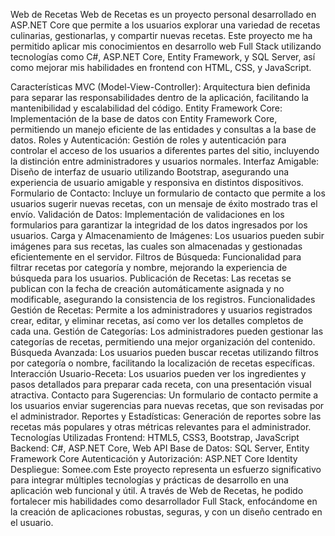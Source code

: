 Web de Recetas
Web de Recetas es un proyecto personal desarrollado en ASP.NET Core que permite a los usuarios explorar una variedad de recetas culinarias, gestionarlas, y compartir nuevas recetas. Este proyecto me ha permitido aplicar mis conocimientos en desarrollo web Full Stack utilizando tecnologías como C#, ASP.NET Core, Entity Framework, y SQL Server, así como mejorar mis habilidades en frontend con HTML, CSS, y JavaScript.

Características
MVC (Model-View-Controller): Arquitectura bien definida para separar las responsabilidades dentro de la aplicación, facilitando la mantenibilidad y escalabilidad del código.
Entity Framework Core: Implementación de la base de datos con Entity Framework Core, permitiendo un manejo eficiente de las entidades y consultas a la base de datos.
Roles y Autenticación: Gestión de roles y autenticación para controlar el acceso de los usuarios a diferentes partes del sitio, incluyendo la distinción entre administradores y usuarios normales.
Interfaz Amigable: Diseño de interfaz de usuario utilizando Bootstrap, asegurando una experiencia de usuario amigable y responsiva en distintos dispositivos.
Formulario de Contacto: Incluye un formulario de contacto que permite a los usuarios sugerir nuevas recetas, con un mensaje de éxito mostrado tras el envío.
Validación de Datos: Implementación de validaciones en los formularios para garantizar la integridad de los datos ingresados por los usuarios.
Carga y Almacenamiento de Imágenes: Los usuarios pueden subir imágenes para sus recetas, las cuales son almacenadas y gestionadas eficientemente en el servidor.
Filtros de Búsqueda: Funcionalidad para filtrar recetas por categoría y nombre, mejorando la experiencia de búsqueda para los usuarios.
Publicación de Recetas: Las recetas se publican con la fecha de creación automáticamente asignada y no modificable, asegurando la consistencia de los registros.
Funcionalidades
Gestión de Recetas: Permite a los administradores y usuarios registrados crear, editar, y eliminar recetas, así como ver los detalles completos de cada una.
Gestión de Categorías: Los administradores pueden gestionar las categorías de recetas, permitiendo una mejor organización del contenido.
Búsqueda Avanzada: Los usuarios pueden buscar recetas utilizando filtros por categoría o nombre, facilitando la localización de recetas específicas.
Interacción Usuario-Receta: Los usuarios pueden ver los ingredientes y pasos detallados para preparar cada receta, con una presentación visual atractiva.
Contacto para Sugerencias: Un formulario de contacto permite a los usuarios enviar sugerencias para nuevas recetas, que son revisadas por el administrador.
Reportes y Estadísticas: Generación de reportes sobre las recetas más populares y otras métricas relevantes para el administrador.
Tecnologías Utilizadas
Frontend: HTML5, CSS3, Bootstrap, JavaScript
Backend: C#, ASP.NET Core, Web API
Base de Datos: SQL Server, Entity Framework Core
Autenticación y Autorización: ASP.NET Core Identity
Despliegue: Somee.com
Este proyecto representa un esfuerzo significativo para integrar múltiples tecnologías y prácticas de desarrollo en una aplicación web funcional y útil. A través de Web de Recetas, he podido fortalecer mis habilidades como desarrollador Full Stack, enfocándome en la creación de aplicaciones robustas, seguras, y con un diseño centrado en el usuario.
